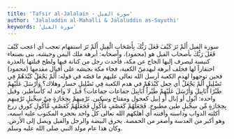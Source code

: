 ```yaml
---
title: 'Tafsir al-Jalalain - سورة الفيل'
author: 'Jalaluddin al-Mahalli & Jalaluddin as-Suyuthi'
keywords: 'سورة الفيل'
---
```


سورة الفيل
أَلَمْ تَرَ كَيْفَ فَعَلَ رَبُّكَ بِأَصْحَابِ الْفِيلِ
أَلَمْ تَرَ
استفهام تعجب أي اعجب
كَيْفَ فَعَلَ رَبُّكَ بأصحاب الفيل
هو (محمود)، وأصحابه: أبرهة ملك اليمن وجيشه، بنى بصنعاء كنيسة ليصرف إليها الحاج عن مكة، فأحدث رجل من كنانة فيها ولطخ قبلتها بالعذرة احتقاراً لها فحلف أبرهة ليهدمنّ الكعبة، فجاء مكة بجيشه على أفيال مقدمها (محمود) فحين توجهوا لهدم الكعبة أرسل الله تعالى عليهم ما قصّه في قوله:
أَلَمْ يَجْعَلْ كَيْدَهُمْ فِي تَضْلِيلٍ
أَلَمْ يَجْعَلْ
أي جعل
كَيْدَهُمْ
في هدم الكعبة
فِي تَضْلِيلٍ
خسار وهلاك؟
وَأَرْسَلَ عَلَيْهِمْ طَيْرًا أَبَابِيلَ
وَأَرْسَلَ عَلَيْهِمْ طَيْراً أَبَابِيلَ
جماعات جماعات؟ قيل لا واحد له كأَساطير، وقيل واحده: أبُول أو إبال أو إبيل كعجول ومفتاح وسكين.
تَرْمِيهِمْ بِحِجَارَةٍ مِنْ سِجِّيلٍ
تَرْمِيهِم بِحِجَارَةٍ مِّن سِجِّيلٍ
طين مطبوخ.
فَجَعَلَهُمْ كَعَصْفٍ مَأْكُولٍ
فَجَعَلَهُمْ كَعَصْفٍ مَّأْكُولِ
كورق زرع أكلته الدواب وداسته وأفنته أي أهلكهم الله تعالى كل واحد بحجره المكتوب عليه اسمه، وهو أكبر من العدسة وأصغر من الحمصة. يخرق البيضة والرجل والفيل ويصل إلى الأرض. وكان هذا عام مولد النبي صلى الله عليه وسلم.